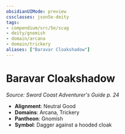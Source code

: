 ```yaml
---
obsidianUIMode: preview
cssclasses: json5e-deity
tags:
- compendium/src/5e/scag
- deity/gnomish
- domain/arcana
- domain/trickery
aliases: ["Baravar Cloakshadow"]
---
```

# Baravar Cloakshadow
*Source: Sword Coast Adventurer's Guide p. 24* 

- **Alignment**: Neutral Good
- **Domains**: Arcana, Trickery
- **Pantheon**: Gnomish
- **Symbol**: Dagger against a hooded cloak